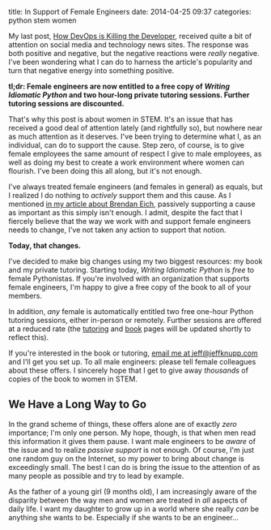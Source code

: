 title: In Support of Female Engineers
date: 2014-04-25 09:37
categories: python stem women


My last post, 
[How DevOps is Killing the Developer](http://jeffknupp.com/blog/2014/04/15/how-devops-is-killing-the-developer/),
received quite a bit of attention on social media and technology news sites. The response was both positive
and negative, but the negative reactions were *really* negative. I've been wondering 
what I can do to harness the article's popularity and turn that negative energy into
something positive. 

**tl;dr: Female engineers are now entitled to a free copy of *Writing Idiomatic Python* and two hour-long private tutoring sessions. Further tutoring sessions are discounted.**

<!--more-->

That's why this post is about women in STEM. It's an issue
that has received a good deal of attention lately (and rightfully so), but
nowhere near as much attention as it deserves. I've been trying to determine what I, as an
individual, can do to support the cause. Step zero, of course, is to give female
employees the same amount of respect I give to male employees, as well as
doing my best to create a work environment where women can flourish. I've been
doing this all along, but it's not enough.

I've always treated female engineers (and females in general) as equals, but I 
realized I do nothing to *actively* support them and this cause. As I mentioned
[in my article about Brendan Eich](http://jeffknupp.com/blog/2014/03/29/why-im-boycotting-mozilla-products/),
passively supporting a cause as important as this simply isn't enough. I admit, despite the fact that I fiercely
believe that the way we work with and support female engineers needs to change, I've not 
taken any action to support that notion.

**Today, that changes.**

I've decided to make big changes using my two biggest resources: my book and my
private tutoring. Starting today, *Writing Idiomatic Python* is *free* to female
Pythonistas. If you're involved with an organization that supports
female engineers, I'm happy to give a free copy of the book to all of your
members. 

In addition, *any* female is automatically entitled two free one-hour 
Python tutoring sessions, either in-person or remotely. Further sessions are
offered at a reduced rate (the [tutoring](http://jeffknupp.com/python-tutoring/)
and [book](http://www.jeffknupp.com/writing-idiomatic-python-ebook/) pages will 
be updated shortly to reflect this).

If you're interested in the book or tutoring, [email me at jeff@jeffknupp.com](mailto:jeff@jeffknupp.com)
and I'll get you set up. To all male engineers: please tell female colleagues
about these offers.  I sincerely hope that I get to give away *thousands* of
copies of the book to women in STEM.

## We Have a Long Way to Go

In the grand scheme of things, these offers alone are of exactly *zero* importance; I'm 
only one person. My hope, though, is that when men read this information it
gives them pause. I want male engineers to be *aware* of the issue and to realize *passive support* is not
enough. Of course, I'm just one random guy on the Internet, so my power to bring
about change is exceedingly small. The best I can do is bring the issue to the
attention of as many people as possible and try to lead by example.

As the father of a young girl (9 months old), I am increasingly aware of the
disparity between the way men and women are treated in *all* aspects of daily
life. I want my daughter to grow up in a world where she really *can* be
anything she wants to be. Especially if she wants to be an engineer...
